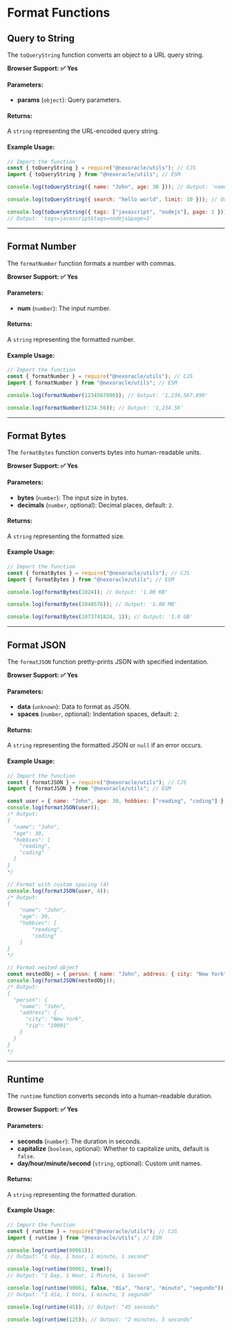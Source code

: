 # Format Functions

## Query to String

The `toQueryString` function converts an object to a URL query string.

**Browser Support: ✅ Yes**

#### Parameters:

- **params** (`object`): Query parameters.

#### Returns:

A `string` representing the URL-encoded query string.

#### Example Usage:

```js
// Import the function
const { toQueryString } = require("@nexoracle/utils"); // CJS
import { toQueryString } from "@nexoracle/utils"; // ESM

console.log(toQueryString({ name: "John", age: 30 })); // Output: 'name=John&age=30'

console.log(toQueryString({ search: "hello world", limit: 10 })); // Output: 'search=hello+world&limit=10'

console.log(toQueryString({ tags: ["javascript", "nodejs"], page: 1 }));
// Output: 'tags=javascript&tags=nodejs&page=1'
```

---

## Format Number

The `formatNumber` function formats a number with commas.

**Browser Support: ✅ Yes**

#### Parameters:

- **num** (`number`): The input number.

#### Returns:

A `string` representing the formatted number.

#### Example Usage:

```js
// Import the function
const { formatNumber } = require("@nexoracle/utils"); // CJS
import { formatNumber } from "@nexoracle/utils"; // ESM

console.log(formatNumber(1234567890)); // Output: '1,234,567,890'

console.log(formatNumber(1234.56)); // Output: '1,234.56'
```

---

## Format Bytes

The `formatBytes` function converts bytes into human-readable units.

**Browser Support: ✅ Yes**

#### Parameters:

- **bytes** (`number`): The input size in bytes.
- **decimals** (`number`, optional): Decimal places, default: `2`.

#### Returns:

A `string` representing the formatted size.

#### Example Usage:

```js
// Import the function
const { formatBytes } = require("@nexoracle/utils"); // CJS
import { formatBytes } from "@nexoracle/utils"; // ESM

console.log(formatBytes(1024)); // Output: '1.00 KB'

console.log(formatBytes(1048576)); // Output: '1.00 MB'

console.log(formatBytes(1073741824, 1)); // Output: '1.0 GB'
```

---

## Format JSON

The `formatJSON` function pretty-prints JSON with specified indentation.

**Browser Support: ✅ Yes**

#### Parameters:

- **data** (`unknown`): Data to format as JSON.
- **spaces** (`number`, optional): Indentation spaces, default: `2`.

#### Returns:

A `string` representing the formatted JSON or `null` if an error occurs.

#### Example Usage:

```js
// Import the function
const { formatJSON } = require("@nexoracle/utils"); // CJS
import { formatJSON } from "@nexoracle/utils"; // ESM

const user = { name: "John", age: 30, hobbies: ["reading", "coding"] };
console.log(formatJSON(user));
/* Output:
{
  "name": "John",
  "age": 30,
  "hobbies": [
    "reading",
    "coding"
  ]
}
*/

// Format with custom spacing (4)
console.log(formatJSON(user, 4));
/* Output:
{
    "name": "John",
    "age": 30,
    "hobbies": [
        "reading",
        "coding"
    ]
}
*/

// Format nested object
const nestedObj = { person: { name: "John", address: { city: "New York", zip: "10001" } } };
console.log(formatJSON(nestedObj));
/* Output:
{
  "person": {
    "name": "John",
    "address": {
      "city": "New York",
      "zip": "10001"
    }
  }
}
*/
```

---

## Runtime

The `runtime` function converts seconds into a human-readable duration.

**Browser Support: ✅ Yes**

#### Parameters:

- **seconds** (`number`): The duration in seconds.
- **capitalize** (`boolean`, optional): Whether to capitalize units, default is `false`.
- **day/hour/minute/second** (`string`, optional): Custom unit names.

#### Returns:

A `string` representing the formatted duration.

#### Example Usage:

```js
// Import the function
const { runtime } = require("@nexoracle/utils"); // CJS
import { runtime } from "@nexoracle/utils"; // ESM

console.log(runtime(90061));
// Output: "1 day, 1 hour, 1 minute, 1 second"

console.log(runtime(90061, true));
// Output: "1 Day, 1 Hour, 1 Minute, 1 Second"

console.log(runtime(90061, false, "día", "hora", "minuto", "segundo"));
// Output: "1 día, 1 hora, 1 minuto, 1 segundo"

console.log(runtime(45)); // Output: "45 seconds"

console.log(runtime(125)); // Output: "2 minutes, 5 seconds"
```

